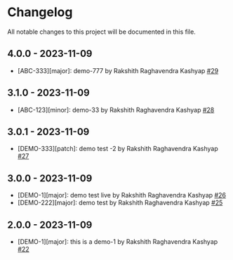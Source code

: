 # Changelog

All notable changes to this project will be documented in this file.



## 4.0.0 - 2023-11-09

- [ABC-333][major]: demo-777 by Rakshith Raghavendra Kashyap [#29](https://github.com/kashyaprakshith/change-log/pull/29)

## 3.1.0 - 2023-11-09

- [ABC-123][minor]: demo-33 by Rakshith Raghavendra Kashyap [#28](https://github.com/kashyaprakshith/change-log/pull/28)

## 3.0.1 - 2023-11-09

- [DEMO-333][patch]: demo test -2 by Rakshith Raghavendra Kashyap [#27](https://github.com/kashyaprakshith/change-log/pull/27)

## 3.0.0 - 2023-11-09

- [DEMO-1][major]: demo test live by Rakshith Raghavendra Kashyap [#26](https://github.com/kashyaprakshith/change-log/pull/26)
- [DEMO-222][major]:  demo test by Rakshith Raghavendra Kashyap [#25](https://github.com/kashyaprakshith/change-log/pull/25)

## 2.0.0 - 2023-11-09

- [DEMO-1][major]: this is a demo-1 by Rakshith Raghavendra Kashyap [#22](https://github.com/kashyaprakshith/change-log/pull/22)
